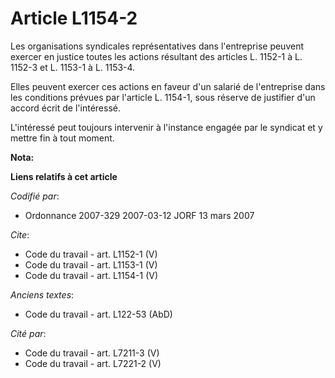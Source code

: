 # Article L1154-2

Les organisations syndicales représentatives dans l'entreprise peuvent exercer en justice toutes les actions résultant des
articles L. 1152-1 à L. 1152-3 et L. 1153-1 à L. 1153-4. 

Elles peuvent exercer ces actions en faveur d'un salarié de l'entreprise dans les conditions prévues par l'article L. 1154-1,
sous réserve de justifier d'un accord écrit de l'intéressé. 

L'intéressé peut toujours intervenir à l'instance engagée par le syndicat et y mettre fin à tout moment.

**Nota:**



**Liens relatifs à cet article**

_Codifié par_:

  - Ordonnance 2007-329 2007-03-12 JORF 13 mars 2007

_Cite_:

  - Code du travail - art. L1152-1 (V)
  - Code du travail - art. L1153-1 (V)
  - Code du travail - art. L1154-1 (V)

_Anciens textes_:

  - Code du travail - art. L122-53 (AbD)

_Cité par_:

  - Code du travail - art. L7211-3 (V)
  - Code du travail - art. L7221-2 (V)

